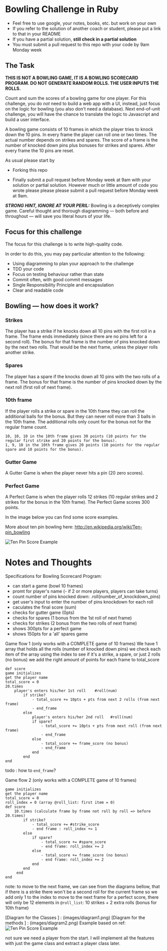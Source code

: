 # Bowling Challenge in Ruby

- Feel free to use google, your notes, books, etc. but work on your own
- If you refer to the solution of another coach or student, please put a link to that in your README
- If you have a partial solution, **still check in a partial solution**
- You must submit a pull request to this repo with your code by 9am Monday week

## The Task

**THIS IS NOT A BOWLING GAME, IT IS A BOWLING SCORECARD PROGRAM. DO NOT GENERATE RANDOM ROLLS. THE USER INPUTS THE ROLLS.**

Count and sum the scores of a bowling game for one player. For this challenge, you do _not_ need to build a web app with a UI, instead, just focus on the logic for bowling (you also don't need a database). Next end-of-unit challenge, you will have the chance to translate the logic to Javascript and build a user interface.

A bowling game consists of 10 frames in which the player tries to knock down the 10 pins. In every frame the player can roll one or two times. The actual number depends on strikes and spares. The score of a frame is the number of knocked down pins plus bonuses for strikes and spares. After every frame the 10 pins are reset.

As usual please start by

- Forking this repo

- Finally submit a pull request before Monday week at 9am with your solution or partial solution. However much or little amount of code you wrote please please please submit a pull request before Monday week at 9am.

**_STRONG HINT, IGNORE AT YOUR PERIL:_** Bowling is a deceptively complex game. Careful thought and thorough diagramming — both before and throughout — will save you literal hours of your life.

## Focus for this challenge

The focus for this challenge is to write high-quality code.

In order to do this, you may pay particular attention to the following:

- Using diagramming to plan your approach to the challenge
- TDD your code
- Focus on testing behaviour rather than state
- Commit often, with good commit messages
- Single Responsibility Principle and encapsulation
- Clear and readable code

## Bowling — how does it work?

### Strikes

The player has a strike if he knocks down all 10 pins with the first roll in a frame. The frame ends immediately (since there are no pins left for a second roll). The bonus for that frame is the number of pins knocked down by the next two rolls. That would be the next frame, unless the player rolls another strike.

### Spares

The player has a spare if the knocks down all 10 pins with the two rolls of a frame. The bonus for that frame is the number of pins knocked down by the next roll (first roll of next frame).

### 10th frame

If the player rolls a strike or spare in the 10th frame they can roll the additional balls for the bonus. But they can never roll more than 3 balls in the 10th frame. The additional rolls only count for the bonus not for the regular frame count.

    10, 10, 10 in the 10th frame gives 30 points (10 points for the regular first strike and 20 points for the bonus).
    1, 9, 10 in the 10th frame gives 20 points (10 points for the regular spare and 10 points for the bonus).

### Gutter Game

A Gutter Game is when the player never hits a pin (20 zero scores).

### Perfect Game

A Perfect Game is when the player rolls 12 strikes (10 regular strikes and 2 strikes for the bonus in the 10th frame). The Perfect Game scores 300 points.

In the image below you can find some score examples.

More about ten pin bowling here: http://en.wikipedia.org/wiki/Ten-pin_bowling

![Ten Pin Score Example](images/example_ten_pin_scoring.png)

# Notes and Thoughts

Specifications for Bowling Scorecard Program:

- can start a game (bowl 10 frames)
- promt for player's name
  (- if 2 or more players, players can take turns)
- count number of pins knocked down: .roll(number_of_knockdown_pins)
- get user's input to enter the number of pins knockdown for each roll
- caculates the final score (sum)
- checks for gutter game (0pts)
- checks for spares (1 bonus from the 1st roll of next frame)
- checks for strikes (2 bonus from the two rolls of next frame)
- shows 300pts for a perfect game
- shows 150pts for a 'all' spares game

Game flow 1 (only works with a COMPLETE game of 10 frames)
We have 1 array that holds all the rolls (number of knocked down pins)
we check each item of the array using the index to see if it's a strike, a spare, or just 2 rolls (no bonus)
we add the right amount of points for each frame to total_score

```
def score
game initializes
get the player name
total_score = 0
20.times
    player's enters his/her 1st roll    #roll(num)
        if strike?
            - total_score += 10pts + pts from next 2 rolls (from next frame)
            - end_frame
        else
            player's enters his/her 2nd roll   #roll(num)
            if spare?
                - total_score += 10pts + pts from next roll (from next frame)
                - end_frame
            else
                - total_score += frame_score (no bonus)
                - end_frame
            end
        end
end
```

todo : how to `end_frame`?

Game flow 2 (only works with a COMPLETE game of 10 frames)

```
game initializes
get the player name
total_score = 0
roll_index = 0 (array @roll_list: first item = 0)
def score
    10.times (calculate frame by frame not roll by roll => before 20.times)
        if strike?
            - total_score += #strike_score
            - end frame : roll_index += 1
        else
            if spare?
                - total_score += #spare_score
                - end frame: roll_index += 2
            else
                - total_score += frame_score (no bonus)
                - end frame: roll_index += 2
            end
        end
     end
end
```

note: to move to the next frame, we can see from the diagrams bellow, that if there is a strike there won't be a second roll for the current frame so we add only 1 to the index to move to the next frame
for a perfect score, there will only be 12 elements in `@roll_list`: 10 strikes + 2 extra rolls (bonus for 10th frame)

[Diagram for the Classes ] : (images/diagram1.png)
[Diagram for the methods ] : (images/diagram2.png)
Example based on ref: ![Ten Pin Score Example](images/example_ten_pin_scoring.png)

not sure we need a player from the start. I will implement all the features with just the game class and extract a player class later.
